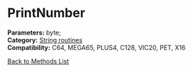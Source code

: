 # PrintNumber

**Parameters:** byte;  
**Category:** [String routines](../categories/string_routines.md)  
**Compatibility:** C64, MEGA65, PLUS4, C128, VIC20, PET,  X16  


[Back to Methods List](../../SUMMARY.md)
